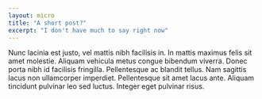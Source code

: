 ```yaml
---
layout: micro
title: "A short post?"
excerpt: "I don't have much to say right now"
---
```


Nunc lacinia est justo, vel mattis nibh facilisis in. In mattis maximus felis sit amet molestie. Aliquam vehicula metus congue bibendum viverra. Donec porta nibh id facilisis fringilla. Pellentesque ac blandit tellus. Nam sagittis lacus non ullamcorper imperdiet. Pellentesque sit amet lacus ante. Aliquam tincidunt pulvinar leo sed luctus. Integer eget pulvinar risus.